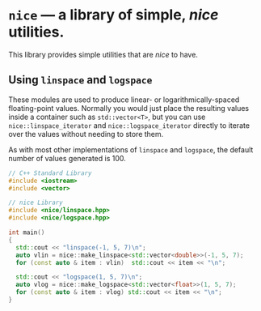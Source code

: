 # `nice` &mdash; a library of simple, *nice* utilities.

This library provides simple utilities that are *nice* to have.

## Using `linspace` and `logspace`

These modules are used to produce linear- or logarithmically-spaced
floating-point values. Normally you would just place the resulting
values inside a container such as `std::vector<T>`, but you can use
`nice::linspace_iterator` and `nice::logspace_iterator` directly to
iterate over the values without needing to store them.

As with most other implementations of `linspace` and `logspace`, the
default number of values generated is 100.

```c++
// C++ Standard Library
#include <iostream>
#include <vector>

// nice Library
#include <nice/linspace.hpp>
#include <nice/logspace.hpp>

int main()
{
  std::cout << "linspace(-1, 5, 7)\n";
  auto vlin = nice::make_linspace<std::vector<double>>(-1, 5, 7);
  for (const auto & item : vlin)  std::cout << item << "\n";

  std::cout << "logspace(1, 5, 7)\n";
  auto vlog = nice::make_logspace<std::vector<float>>(1, 5, 7);
  for (const auto & item : vlog) std::cout << item << "\n";
}
```
